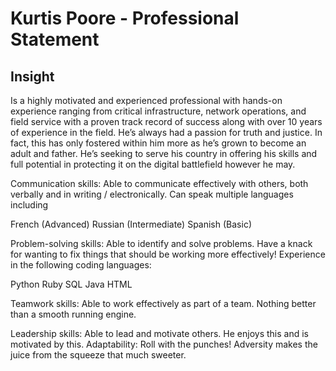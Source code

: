 
<h1> Kurtis Poore - Professional Statement </h1>

<h2> Insight </h2>

Is a highly motivated and experienced professional with hands-on experience ranging from critical infrastructure, network operations, and field service with a proven track record of success along with over 10 years of experience in the field. He’s always had a passion for truth and justice. In fact, this has only fostered within him more as he’s grown to become an adult and father. He’s seeking to serve his country in offering his skills and full potential in protecting it on the digital battlefield however he may.

Communication skills: Able to communicate effectively with others, both verbally and in writing / electronically. Can speak multiple languages including  

French (Advanced) 
Russian (Intermediate) 
Spanish (Basic)

Problem-solving skills: Able to identify and solve problems. Have a knack for wanting to fix things that should be working more effectively! Experience in the following coding languages:

Python
Ruby
SQL
Java
HTML


Teamwork skills: Able to work effectively as part of a team. Nothing better than a smooth running engine.

Leadership skills: Able to lead and motivate others. He enjoys this and is motivated by this. 
Adaptability: Roll with the punches! Adversity makes the juice from the squeeze that much sweeter.
